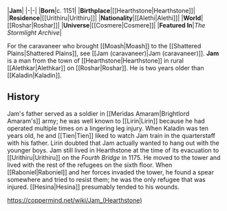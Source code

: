 |**Jam**|
|-|-|
|**Born**|c. 1151|
|**Birthplace**|[[Hearthstone\|Hearthstone]]|
|**Residence**|[[Urithiru\|Urithiru]]|
|**Nationality**|[[Alethi\|Alethi]]|
|**World**|[[Roshar\|Roshar]]|
|**Universe**|[[Cosmere\|Cosmere]]|
|**Featured In**|*The Stormlight Archive*|

For the caravaneer who brought [[Moash\|Moash]] to the [[Shattered Plains\|Shattered Plains]], see [[Jam (caravaneer)\|Jam (caravaneer)]].
**Jam** is a man from the town of [[Hearthstone\|Hearthstone]] in rural [[Alethkar\|Alethkar]] on [[Roshar\|Roshar]]. He is two years older than [[Kaladin\|Kaladin]].

## History
Jam's father served as a soldier in [[Meridas Amaram\|Brightlord Amaram's]] army; he was well known to [[Lirin\|Lirin]] because he had operated multiple times on a lingering leg injury. When Kaladin was ten years old, he and [[Tien\|Tien]] liked to watch Jam train in the quarterstaff with his father. Lirin doubted that Jam actually wanted to hang out with the younger boys.
Jam still lived in Hearthstone at the time of its evacuation to [[Urithiru\|Urithiru]] on the *Fourth Bridge* in 1175. He moved to the tower and lived with the rest of the refugees on the sixth floor. When [[Raboniel\|Raboniel]] and her forces invaded the tower, he found a spear somewhere and tried to resist them; he was the only refugee that was injured. [[Hesina\|Hesina]] presumably tended to his wounds.



https://coppermind.net/wiki/Jam_(Hearthstone)